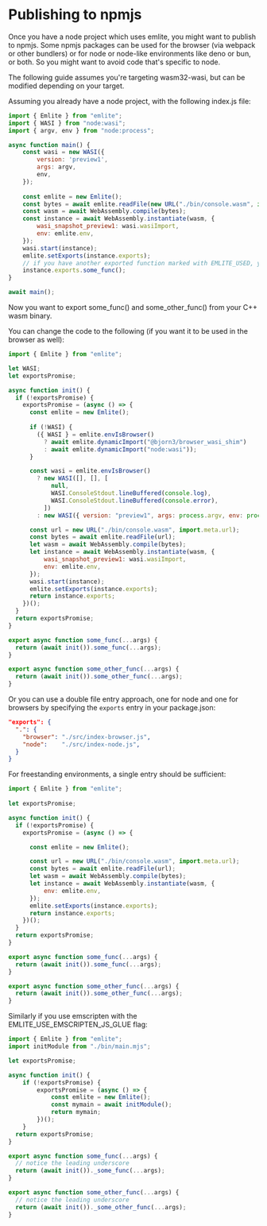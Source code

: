 # Publishing to npmjs

Once you have a node project which uses emlite, you might want to publish to npmjs.
Some npmjs packages can be used for the browser (via webpack or other bundlers) or for node or node-like environments like deno or bun, or both. So you might want to avoid code that's specific to node.

The following guide assumes you're targeting wasm32-wasi, but can be modified depending on your target.

Assuming you already have a node project, with the following index.js file:
```javascript
import { Emlite } from "emlite";
import { WASI } from "node:wasi";
import { argv, env } from "node:process";

async function main() {
    const wasi = new WASI({
        version: 'preview1',
        args: argv,
        env,
    });
    
    const emlite = new Emlite();
    const bytes = await emlite.readFile(new URL("./bin/console.wasm", import.meta.url));
    const wasm = await WebAssembly.compile(bytes);
    const instance = await WebAssembly.instantiate(wasm, {
        wasi_snapshot_preview1: wasi.wasiImport,
        env: emlite.env,
    });
    wasi.start(instance);
    emlite.setExports(instance.exports);
    // if you have another exported function marked with EMLITE_USED, you can get it in the instance exports
    instance.exports.some_func();
}

await main();
```

Now you want to export some_func() and some_other_func() from your C++ wasm binary.

You can change the code to the following (if you want it to be used in the browser as well):
```javascript
import { Emlite } from "emlite";

let WASI;                
let exportsPromise;       

async function init() {
  if (!exportsPromise) {
    exportsPromise = (async () => {
      const emlite = new Emlite();
      
      if (!WASI) {
        ({ WASI } = emlite.envIsBrowser()
          ? await emlite.dynamicImport("@bjorn3/browser_wasi_shim")
          : await emlite.dynamicImport("node:wasi"));
      }

      const wasi = emlite.envIsBrowser()
        ? new WASI([], [], [
            null,
            WASI.ConsoleStdout.lineBuffered(console.log),
            WASI.ConsoleStdout.lineBuffered(console.error),
          ])
        : new WASI({ version: "preview1", args: process.argv, env: process.env });

      const url = new URL("./bin/console.wasm", import.meta.url);
      const bytes = await emlite.readFile(url);
      let wasm = await WebAssembly.compile(bytes);
      let instance = await WebAssembly.instantiate(wasm, {
          wasi_snapshot_preview1: wasi.wasiImport,
          env: emlite.env,
      });
      wasi.start(instance);
      emlite.setExports(instance.exports);
      return instance.exports;
    })();
  }
  return exportsPromise;
}

export async function some_func(...args) {
  return (await init()).some_func(...args);
}

export async function some_other_func(...args) {
  return (await init()).some_other_func(...args);
}
```

Or you can use a double file entry approach, one for node and one for browsers by specifying the `exports` entry in your package.json:
```json
"exports": {
  ".": {
    "browser": "./src/index-browser.js",
    "node":    "./src/index-node.js",
  }
}
```

For freestanding environments, a single entry should be sufficient:
```javascript
import { Emlite } from "emlite";
          
let exportsPromise;       

async function init() {
  if (!exportsPromise) {
    exportsPromise = (async () => {

      const emlite = new Emlite();

      const url = new URL("./bin/console.wasm", import.meta.url);
      const bytes = await emlite.readFile(url);
      let wasm = await WebAssembly.compile(bytes);
      let instance = await WebAssembly.instantiate(wasm, {
          env: emlite.env,
      });
      emlite.setExports(instance.exports);
      return instance.exports;
    })();
  }
  return exportsPromise;
}

export async function some_func(...args) {
  return (await init()).some_func(...args);
}

export async function some_other_func(...args) {
  return (await init()).some_other_func(...args);
}
```

Similarly if you use emscripten with the EMLITE_USE_EMSCRIPTEN_JS_GLUE flag:
```javascript
import { Emlite } from "emlite";
import initModule from "./bin/main.mjs";

let exportsPromise;   

async function init() {
    if (!exportsPromise) {
        exportsPromise = (async () => {
            const emlite = new Emlite();
            const mymain = await initModule();
            return mymain;
        })();
    }
  return exportsPromise;
}

export async function some_func(...args) {
  // notice the leading underscore
  return (await init())._some_func(...args);
}

export async function some_other_func(...args) {
  // notice the leading underscore
  return (await init())._some_other_func(...args);
}
```